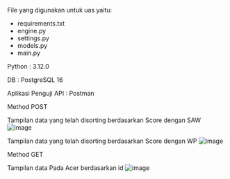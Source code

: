 File yang digunakan untuk uas yaitu:

- requirements.txt
- engine.py
- settings.py
- models.py
- main.py
  
Python : 3.12.0

DB : PostgreSQL 16

Aplikasi Penguji API : Postman

Method POST

Tampilan data yang telah disorting berdasarkan Score dengan SAW
![image](https://github.com/baldaimam123/uas_spk_imambalda/assets/118948272/fff53dc6-0d30-486a-9f86-83970cbf3022)

Tampilan data yang telah disorting berdasarkan Score dengan WP
![image](https://github.com/baldaimam123/uas_spk_imambalda/assets/118948272/e870a402-b638-4c73-9d60-26370446ac48)

Method GET

Tampilan data Pada Acer berdasarkan id
![image](https://github.com/baldaimam123/uas_spk_imambalda/assets/118948272/13fc95bd-72e3-49f2-9924-6874d5460293)






